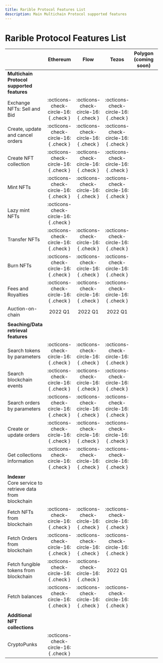 ```yaml
---
title: Rarible Protocol Features List
description: Main Multichain Protocol supported features
---
```


# Rarible Protocol Features List

|                                                               |               Ethereum               |                 Flow                 |                Tezos                 | Polygon<br/>(coming soon) | Solana<br/>(coming soon) |
|---------------------------------------------------------------|:------------------------------------:|:------------------------------------:|:------------------------------------:|:-------------------------:|:------------------------:|
| **Multichain Protocol supported features**                    |                                      |                                      |                                      |                           |                          |
| Exchange NFTs: Sell and Bid                                   | :octicons-check-circle-16:{ .check } | :octicons-check-circle-16:{ .check } | :octicons-check-circle-16:{ .check } |                           |                          |
| Create, update and cancel orders                              | :octicons-check-circle-16:{ .check } | :octicons-check-circle-16:{ .check } | :octicons-check-circle-16:{ .check } |                           |                          |
| Create NFT collection                                         | :octicons-check-circle-16:{ .check } | :octicons-check-circle-16:{ .check } | :octicons-check-circle-16:{ .check } |                           |                          |
| Mint NFTs                                                     | :octicons-check-circle-16:{ .check } | :octicons-check-circle-16:{ .check } | :octicons-check-circle-16:{ .check } |                           |                          |
| Lazy mint NFTs                                                | :octicons-check-circle-16:{ .check } |                                      |                                      |                           |                          |
| Transfer NFTs                                                 | :octicons-check-circle-16:{ .check } | :octicons-check-circle-16:{ .check } | :octicons-check-circle-16:{ .check } |                           |                          |
| Burn NFTs                                                     | :octicons-check-circle-16:{ .check } | :octicons-check-circle-16:{ .check } | :octicons-check-circle-16:{ .check } |                           |                          |
| Fees and Royalties                                            | :octicons-check-circle-16:{ .check } | :octicons-check-circle-16:{ .check } | :octicons-check-circle-16:{ .check } |                           |                          |
| Auction-on-chain                                              |               2022 Q1                |               2022 Q1                |               2022 Q1                |                           |                          |
|                                                               |                                      |                                      |                                      |                           |                          |
| **Seaching/Data retrieval features**                          |                                      |                                      |                                      |                           |                          |
| Search tokens by parameters                                   | :octicons-check-circle-16:{ .check } | :octicons-check-circle-16:{ .check } | :octicons-check-circle-16:{ .check } |                           |                          |
| Search blockchain events                                      | :octicons-check-circle-16:{ .check } | :octicons-check-circle-16:{ .check } | :octicons-check-circle-16:{ .check } |                           |                          |
| Search orders by parameters                                   | :octicons-check-circle-16:{ .check } | :octicons-check-circle-16:{ .check } | :octicons-check-circle-16:{ .check } |                           |                          |
| Create or update orders                                       | :octicons-check-circle-16:{ .check } | :octicons-check-circle-16:{ .check } | :octicons-check-circle-16:{ .check } |                           |                          |
| Get collections information                                   | :octicons-check-circle-16:{ .check } | :octicons-check-circle-16:{ .check } | :octicons-check-circle-16:{ .check } |                           |                          |
|                                                               |                                      |                                      |                                      |                           |                          |
| **Indexer**<br/>Core service to retrieve data from blockchain |                                      |                                      |                                      |                           |                          |
| Fetch NFTs from blockchain                                    | :octicons-check-circle-16:{ .check } | :octicons-check-circle-16:{ .check } | :octicons-check-circle-16:{ .check } |                           |                          |
| Fetch Orders from blockchain                                  | :octicons-check-circle-16:{ .check } | :octicons-check-circle-16:{ .check } | :octicons-check-circle-16:{ .check } |                           |                          |
| Fetch fungible tokens from blockchain                         | :octicons-check-circle-16:{ .check } | :octicons-check-circle-16:{ .check } |               2022 Q1                |                           |                          |
| Fetch balances                                                | :octicons-check-circle-16:{ .check } | :octicons-check-circle-16:{ .check } | :octicons-check-circle-16:{ .check } |                           |                          |
|                                                               |                                      |                                      |                                      |                           |                          |
| **Additional NFT collections**                                |                                      |                                      |                                      |                           |                          |
| CryptoPunks                                                   | :octicons-check-circle-16:{ .check } |                                      |                                      |                           |                          |
